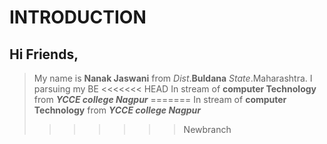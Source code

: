 # INTRODUCTION
## Hi Friends,
> My name is **Nanak Jaswani** 
> from *Dist*.**Buldana** *State*.Maharashtra. 
> I parsuing my BE 
<<<<<<< HEAD
> In stream of **computer Technology** from _**YCCE college Nagpur**_
=======
> In stream of **computer Technology** from _**YCCE college Nagpur**_
>>>>>>> Newbranch
